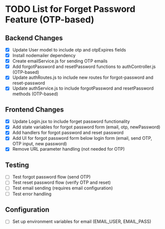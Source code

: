 # TODO List for Forget Password Feature (OTP-based)

## Backend Changes
- [x] Update User model to include otp and otpExpires fields
- [x] Install nodemailer dependency
- [x] Create emailService.js for sending OTP emails
- [x] Add forgotPassword and resetPassword functions to authController.js (OTP-based)
- [x] Update authRoutes.js to include new routes for forgot-password and reset-password
- [x] Update authService.js to include forgotPassword and resetPassword methods (OTP-based)

## Frontend Changes
- [x] Update Login.jsx to include forget password functionality
- [x] Add state variables for forgot password form (email, otp, newPassword)
- [x] Add handlers for forgot password and reset password
- [x] Add UI for forgot password form below login form (email, send OTP, OTP input, new password)
- [x] Remove URL parameter handling (not needed for OTP)

## Testing
- [ ] Test forgot password flow (send OTP)
- [ ] Test reset password flow (verify OTP and reset)
- [ ] Test email sending (requires email configuration)
- [ ] Test error handling

## Configuration
- [ ] Set up environment variables for email (EMAIL_USER, EMAIL_PASS)
